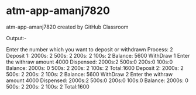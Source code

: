 # atm-app-amanj7820
atm-app-amanj7820 created by GitHub Classroom

Output:- 

Enter the number which you want to deposit or withdrawn Process:
2
Deposit 1:
2000s:
2
500s:
2
200s:
2
100s:
2
Balance: 5600
WithDraw 1 
Enter the withraw amount
4000
Dispensed:
2000s:2
500s:0
200s:0
100s:0
Balance:
2000s: 0
500s: 2
200s: 2
100s: 2
Total:1600
Deposit 2:
2000s:
2
500s:
2
200s:
2
100s:
2
Balance: 5600
WithDraw 2 
Enter the withraw amount
4000
Dispensed:
2000s:2
500s:0
200s:0
100s:0
Balance:
2000s: 0
500s: 2
200s: 2
100s: 2
Total:1600
